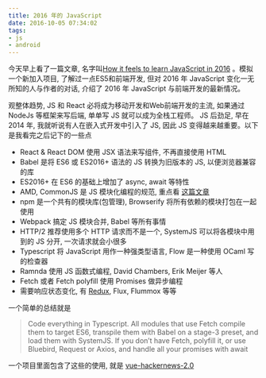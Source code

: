 ```yaml
---
title: 2016 年的 JavaScript
date: 2016-10-05 07:34:02
tags:
- js
- android
---
```


今天早上看了一篇文章, 名字叫[How it feels to learn JavaScript in 2016][0a3c0977] 。模拟一个新加入项目, 了解过一点ES5和前端开发, 但对 2016 年 JavaScript 变化一无所知的人与作者的对话, 介绍了 2016 年 JavaScript 与前端开发的最新情况。
<!-- more -->

观整体趋势, JS 和 React 必将成为移动开发和Web前端开发的主流, 如果通过 NodeJs 等框架来写后端, 单单写 JS 就可以成为全栈工程师。 JS 后劲足, 早在 2014 年, 我就听说有人在嵌入式开发中引入了 JS, 因此 JS 变得越来越重要。以下是我看完之后记下的一些点

* React & React DOM 使用 JSX 语法来写组件, 不再直接使用 HTML
* Babel 是将 ES6 或 ES2016+ 语法的 JS 转换为旧版本的 JS, 以便浏览器兼容的库
* ES2016+ 在 ES6 的基础上增加了 async, await 等特性
* AMD, CommonJS 是 JS 模块化编程的规范, 重点看 [这篇文章][00f77cf0]
* npm 是一个共有的模块库(包管理), Browserify 将所有依赖的模块打包在一起使用
* Webpack 搞定 JS 模块合并, Babel 等所有事情
* HTTP/2 推荐使用多个 HTTP 请求而不是一个, SystemJS 可以将各模块中用到的 JS 分开, 一次请求就会小很多
* Typescript 将 JavaScript 用作一种强类型语言, Flow 是一种使用 OCaml 写的检查器
* Ramnda 使用 JS 函数式编程, David Chambers, Erik Meijer 等人
* Fetch 或者 Fetch polyfill 使用 Promises 做异步编程
* 需要响应状态变化, 有 [Redux][a65b215d], Flux, Flummox 等等


一个简单的总结就是

> Code everything in Typescript. All modules that use Fetch compile them to target ES6, transpile them with Babel on a stage-3 preset, and load them with SystemJS. If you don’t have Fetch, polyfill it, or use Bluebird, Request or Axios, and handle all your promises with await

一个项目里面包含了这些的使用, 就是 [vue-hackernews-2.0][79b88aa0]


[a65b215d]: https://github.com/reactjs/redux "Redux"
[00f77cf0]: http://justineo.github.io/singles/writing-modular-js/ "使用 AMD、CommonJS 及 ES Harmony 编写模块化的 JavaScript"
[0a3c0977]: https://hackernoon.com/how-it-feels-to-learn-javascript-in-2016-d3a717dd577f "How it feels to learn JavaScript in 2016"
[79b88aa0]: https://github.com/vuejs/vue-hackernews-2.0 "vue-hackernews-2.0"